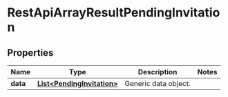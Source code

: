 
# RestApiArrayResultPendingInvitation

## Properties
Name | Type | Description | Notes
------------ | ------------- | ------------- | -------------
**data** | [**List&lt;PendingInvitation&gt;**](PendingInvitation.md) | Generic data object. | 



